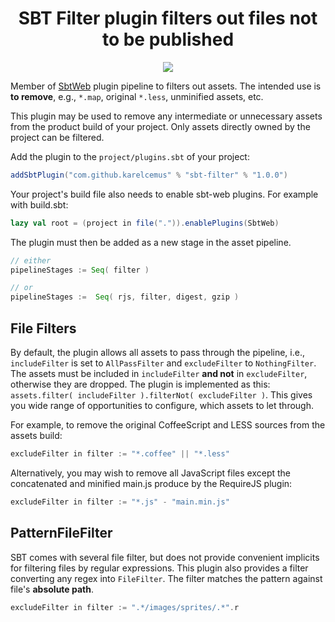 <h1 align="center">SBT Filter plugin filters out files not to be published</h1>

<p align="center">
  <a href='https://travis-ci.org/KarelCemus/sbt-filter'><img src='https://travis-ci.org/KarelCemus/sbt-filter.svg?branch=master'></a>
</p>


Member of [SbtWeb](https://github.com/sbt/sbt-web) plugin pipeline to filters out assets. The intended use is **to remove**,
e.g., `*.map`, original `*.less`, unminified assets, etc.

This plugin may be used to remove any intermediate or unnecessary assets from the product build of your project.
Only assets directly owned by the project can be filtered.

Add the plugin to the `project/plugins.sbt` of your project:

```scala
addSbtPlugin("com.github.karelcemus" % "sbt-filter" % "1.0.0")
```

Your project's build file also needs to enable sbt-web plugins. For example with build.sbt:

```scala
lazy val root = (project in file(".")).enablePlugins(SbtWeb)
```

The plugin must then be added as a new stage in the asset pipeline.

```scala
// either
pipelineStages := Seq( filter )

// or
pipelineStages :=  Seq( rjs, filter, digest, gzip ) 
```

## File Filters

By default, the plugin allows all assets to pass through the pipeline, i.e., `includeFilter` is set to `AllPassFilter`
and `excludeFilter` to `NothingFilter`. The assets must be included in `includeFilter` **and not** in `excludeFilter`,
otherwise they are dropped. The plugin is implemented as this: `assets.filter( includeFilter ).filterNot( excludeFilter )`.
This gives you wide range of opportunities to configure, which assets to let through.

For example, to remove the original CoffeeScript and LESS sources from the assets build:

```scala
excludeFilter in filter := "*.coffee" || "*.less"
```

Alternatively, you may wish to remove all JavaScript files except the concatenated and minified main.js produce by
the RequireJS plugin:

```scala
excludeFilter in filter := "*.js" - "main.min.js"
```

## PatternFileFilter

SBT comes with several file filter, but does not provide convenient implicits for filtering files by regular expressions.
This plugin also provides a filter converting any regex into `FileFilter`. The filter matches the pattern against file's
**absolute path**.

```scala
excludeFilter in filter := ".*/images/sprites/.*".r
```

